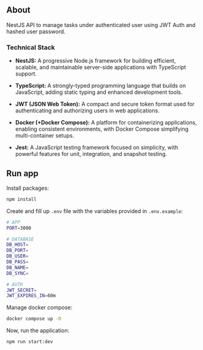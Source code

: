 ## About

NestJS API to manage tasks under authenticated user using JWT Auth and hashed user password.

### Technical Stack

- **NestJS:** A progressive Node.js framework for building efficient, scalable, and maintainable server-side applications with TypeScript support.

- **TypeScript:** A strongly-typed programming language that builds on JavaScript, adding static typing and enhanced development tools.

- **JWT (JSON Web Token):** A compact and secure token format used for authenticating and authorizing users in web applications.

- **Docker (+Docker Compose):** A platform for containerizing applications, enabling consistent environments, with Docker Compose simplifying multi-container setups.

- **Jest:** A JavaScript testing framework focused on simplicity, with powerful features for unit, integration, and snapshot testing.

## Run app

Install packages:

```bash
npm install
```

Create and fill up `.env` file with the variables provided in `.env.example`:

```bash
# APP
PORT=3000

# DATABASE
DB_HOST=
DB_PORT=
DB_USER=
DB_PASS=
DB_NAME=
DB_SYNC=

# AUTH
JWT_SECRET=
JWT_EXPIRES_IN=60m
```

Manage docker compose:

```bash
docker compose up -D
```

Now, run the application:

```bash
npm run start:dev
```
